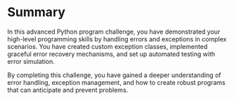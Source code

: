 # Summary

In this advanced Python program challenge, you have demonstrated your high-level programming skills by handling errors and exceptions in complex scenarios. You have created custom exception classes, implemented graceful error recovery mechanisms, and set up automated testing with error simulation.

By completing this challenge, you have gained a deeper understanding of error handling, exception management, and how to create robust programs that can anticipate and prevent problems.
